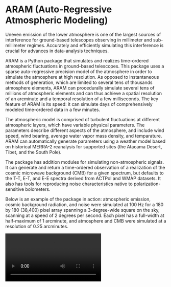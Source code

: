 # ARAM (Auto-Regressive Atmospheric Modeling)

Uneven emission of the lower atmosphere is one of the largest sources of interference for ground-based telescopes observing in millimeter and sub-millimeter regimes. Accurately and efficiently simulating this interference is crucial for advances in data-analysis techniques. 

ARAM is a Python package that simulates and realizes time-ordered atmospheric fluctuations in ground-based telescopes. This package uses a sparse auto-regressive precision model of the atmosphere in order to simulate the atmosphere at high resolution. As opposed to instantaneous methods of generation, which are limited to several tens of thousands atmosphere elements, ARAM can procedurally simulate several tens of millions of atmospheric elements and can thus achieve a spatial resolution of an arcminute and a temporal resolution of a few milliseconds. The key feature of ARAM is its speed: it can simulate days of comprehensively modeled time-ordered data in a few minutes. 

The atmospheric model is comprised of turbulent fluctuations at different atmospheric layers, which have variable physical parameters. The parameters describe different aspects of the atmosphere, and include wind speed, wind bearing, average water vapor mass density, and temparature. ARAM can automatically generate parameters using a weather model based on historical MERRA-2 reanalysis for supported sites (the Atacama Desert, Tibet, and the South Pole). 

The package has addition modules for simulating non-atmospheric signals. It can generate and return a time-ordered observation of a realization of the cosmic microwave background (CMB) for a given spectrum, but defaults to the T-T, E-T, and E-E spectra derived from ACTPol and WMAP datasets. It also has tools for reproducing noise characteristics native to polarization-sensitive bolometers. 

Below is an example of the package in action: atmospheric emission, cosmic background radiation, and noise were simulated at 100 Hz for a 180 by 180 (38,400) pixel array spanning a 3-degree-wide square on the sky, scanning at a speed of 2 degrees per second. Each pixel has a full-width at half-maximum of 1 arcminute, and atmosphere and CMB were simulated at a resolution of 0.25 arcminutes.  

![Watch the video](https://user-images.githubusercontent.com/41275226/115489537-539c2400-a22a-11eb-9f3f-013b4c5e8f6a.mp4)

